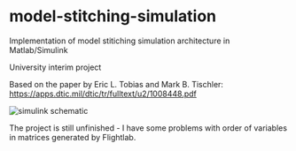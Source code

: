 # model-stitching-simulation
Implementation of model stitiching simulation architecture in Matlab/Simulink

University interim project

Based on the paper by Eric L. Tobias and Mark B. Tischler:
https://apps.dtic.mil/dtic/tr/fulltext/u2/1008448.pdf

![simulink schematic](https://i.imgur.com/Kq7lvwI.png)

The project is still unfinished - I have some problems with order of variables in matrices generated by Flightlab.
